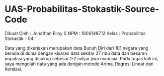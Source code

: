 # UAS-Probabilitas-Stokastik-Source-Code

Dibuat Oleh : Jonathan Elloy S
NPM         : 1806148712
Kelas       : Probabilitas Stokastik - 04


Data yang dikerjakan merupakan data Bunuh Diri dari 101 negara yang berada di dunia dengan kisaran data sekitar 27 ribu data dan besaran populasi yang dicakup sebesar 1-2 milyar jiwa manusia. Pada tugas kali ini, saya mengolah data yang ada dengan metode Arima, Regresi Linear dan Korelasi.
